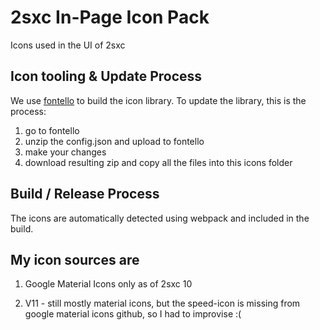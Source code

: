 # 2sxc In-Page Icon Pack

Icons used in the UI of 2sxc

## Icon tooling & Update Process

We use [fontello](http://www.fontello.com) to build the icon library. To update the library, this is the process:

1. go to fontello
1. unzip the config.json and upload to fontello
1. make your changes
1. download resulting zip and copy all the files into this icons folder

## Build / Release Process

The icons are automatically detected using webpack and included in the build.

## My icon sources are

1. Google Material Icons only as of 2sxc 10

1. V11 - still mostly material icons, but the speed-icon is missing from google material icons github, so I had to improvise :(